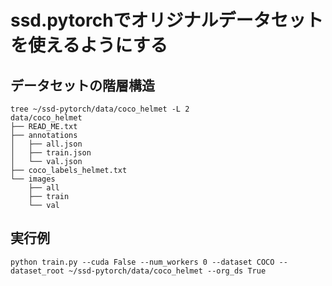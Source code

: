 # ssd.pytorchでオリジナルデータセットを使えるようにする

## データセットの階層構造

```sh:
tree ~/ssd-pytorch/data/coco_helmet -L 2
data/coco_helmet
├── READ_ME.txt
├── annotations
│   ├── all.json
│   ├── train.json
│   └── val.json
├── coco_labels_helmet.txt
└── images
    ├── all
    ├── train
    └── val
```


## 実行例

```sh:
python train.py --cuda False --num_workers 0 --dataset COCO --dataset_root ~/ssd-pytorch/data/coco_helmet --org_ds True
```
